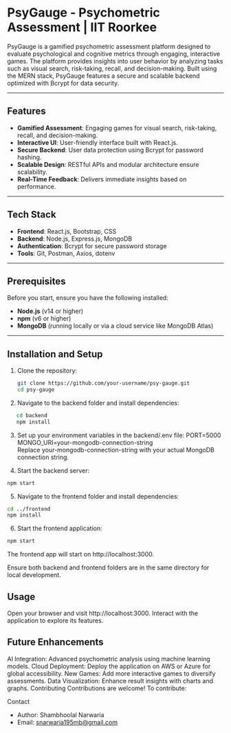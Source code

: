 # PsyGauge - Psychometric Assessment | IIT Roorkee  

PsyGauge is a gamified psychometric assessment platform designed to evaluate psychological and cognitive metrics through engaging, interactive games. The platform provides insights into user behavior by analyzing tasks such as visual search, risk-taking, recall, and decision-making. Built using the MERN stack, PsyGauge features a secure and scalable backend optimized with Bcrypt for data security.

---

## Features  
- **Gamified Assessment**: Engaging games for visual search, risk-taking, recall, and decision-making.  
- **Interactive UI**: User-friendly interface built with React.js.  
- **Secure Backend**: User data protection using Bcrypt for password hashing.  
- **Scalable Design**: RESTful APIs and modular architecture ensure scalability.  
- **Real-Time Feedback**: Delivers immediate insights based on performance.  

---

## Tech Stack  
- **Frontend**: React.js, Bootstrap, CSS  
- **Backend**: Node.js, Express.js, MongoDB  
- **Authentication**: Bcrypt for secure password storage  
- **Tools**: Git, Postman, Axios, dotenv  

---

## Prerequisites  
Before you start, ensure you have the following installed:  
- **Node.js** (v14 or higher)  
- **npm** (v6 or higher)  
- **MongoDB** (running locally or via a cloud service like MongoDB Atlas)  

---

## Installation and Setup  
1. Clone the repository:  
   ```bash  
   git clone https://github.com/your-username/psy-gauge.git  
   cd psy-gauge
   ```
2. Navigate to the backend folder and install dependencies:

```bash
   cd backend  
   npm install
```
3. Set up your environment variables in the backend/.env file:
   PORT=5000  
   MONGO_URI=your-mongodb-connection-string  
   Replace your-mongodb-connection-string with your actual MongoDB connection string.

4. Start the backend server:
```bash
npm start  
```
5. Navigate to the frontend folder and install dependencies:
```bash
cd ../frontend  
npm install
``` 
6. Start the frontend application:
```bash
npm start
```

The frontend app will start on http://localhost:3000.

Ensure both backend and frontend folders are in the same directory for local development.

## Usage
Open your browser and visit http://localhost:3000.
Interact with the application to explore its features.


## Future Enhancements
AI Integration: Advanced psychometric analysis using machine learning models.
Cloud Deployment: Deploy the application on AWS or Azure for global accessibility.
New Games: Add more interactive games to diversify assessments.
Data Visualization: Enhance result insights with charts and graphs.
Contributing
Contributions are welcome! To contribute:

Contact
- Author: Shambhoolal Narwaria
- Email: snarwaria195mb@gmail.com
